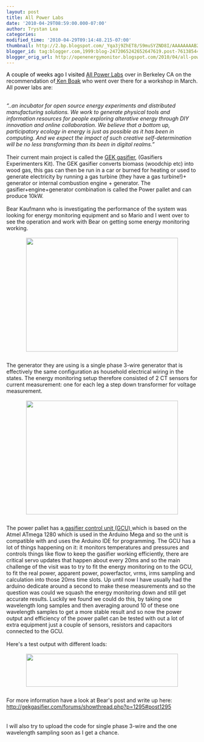 ```yaml
---
layout: post
title: All Power Labs
date: '2010-04-29T08:59:00.000-07:00'
author: Trystan Lea
categories: 
modified_time: '2010-04-29T09:14:48.215-07:00'
thumbnail: http://2.bp.blogspot.com/_Yqa3j9ZhET8/S9muSYZND8I/AAAAAAAAB2w/cQ4wqUUxsZc/s72-c/DSCF8435.JPG
blogger_id: tag:blogger.com,1999:blog-2472065242652647619.post-7613854424478849297
blogger_orig_url: http://openenergymonitor.blogspot.com/2010/04/all-power-labs.html
---
```


<span class="Apple-style-span" style="color: rgb(0, 0, 0); -webkit-text-decorations-in-effect: none; ">A couple of weeks ago I visited </span><a href="http://www.allpowerlabs.org/">All Power Labs</a> over in Berkeley CA on the recommendation of<a href="http://sustburbia.blogspot.com/"> Ken Boak</a> who went over there for a workshop in March. All power labs are:<br /><div><br /></div><div><i>“..an incubator for open source energy experiments and distributed manufacturing solutions. We work to generate physical tools and information resources for people exploring alterative energy through DIY innovation and online collaboration. We believe that a bottom up, participatory ecology in energy is just as possible as it has been in computing. And we expect the impact of such creative self-determination will be no less transforming than its been in digital realms.”</i></div><div><br /></div><div>Their current main project is called the <a href="http://www.gekgasifier.com/">GEK gasifier</a>, (Gasifiers Experimenters Kit). The GEK gasifier converts biomass (woodchip etc) into wood gas, this gas can then be run in a car or burned for heating or used to generate electricity by running a gas turbine (they have a gas turbine!)+ generator or internal combustion engine + generator. The gasifier+engine+generator combination is called the Power pallet and can produce 10kW. </div><div><br /></div><div>Bear Kaufmann who is investigating the performance of the system was looking for energy monitoring equipment and so Mario and I went over to see the operation and work with Bear on getting some energy monitoring working.</div><div><br /></div><div><a href="http://2.bp.blogspot.com/_Yqa3j9ZhET8/S9muSYZND8I/AAAAAAAAB2w/cQ4wqUUxsZc/s1600/DSCF8435.JPG"><img src="http://2.bp.blogspot.com/_Yqa3j9ZhET8/S9muSYZND8I/AAAAAAAAB2w/cQ4wqUUxsZc/s400/DSCF8435.JPG" border="0" alt="" id="BLOGGER_PHOTO_ID_5465591253599850434" style="display: block; margin-top: 0px; margin-right: auto; margin-bottom: 10px; margin-left: auto; text-align: center; cursor: pointer; width: 400px; height: 300px; " /></a></div><div><br /></div><div>The generator they are using is a single phase 3-wire generator that is effectively the same configuration as household electrical wiring in the states. The energy monitoring setup therefore consisted of 2 CT sensors for current measurement: one for each leg a step down transformer for voltage measurement.</div><div><br /></div><div><a href="http://2.bp.blogspot.com/_Yqa3j9ZhET8/S9muiFxmL-I/AAAAAAAAB24/3a6HKIwdaqk/s1600/DSCF8448.JPG"><img src="http://2.bp.blogspot.com/_Yqa3j9ZhET8/S9muiFxmL-I/AAAAAAAAB24/3a6HKIwdaqk/s400/DSCF8448.JPG" border="0" alt="" id="BLOGGER_PHOTO_ID_5465591523479793634" style="display: block; margin-top: 0px; margin-right: auto; margin-bottom: 10px; margin-left: auto; text-align: center; cursor: pointer; width: 400px; height: 300px; " /></a></div><div><br /></div><div>The power pallet has a<a href="http://gekgasifier.pbworks.com/Gasifier-Control-Unit"> gasifier control unit (GCU) </a>which is based on the Atmel ATmega 1280 which is used in the Arduino Mega and so the unit is compatible with and uses the Arduino IDE for programming. The GCU has a lot of things happening on it: it monitors temperatures and pressures and controls things like flow to keep the gasifier working efficiently, there are critical servo updates that happen about every 20ms and so the main challenge of the visit was to try to fit the energy monitoring on to the GCU, to fit the real power, apparent power, powerfactor, vrms, irms sampling and calculation into those 20ms time slots. Up until now I have usually had the arduino dedicate around a second to make these measurements and so the question was could we squash the energy monitoring down and still get accurate results. Luckily we found we could do this, by taking one wavelength long samples and then averaging around 10 of these one wavelength samples to get a more stable result and so now the power output and efficiency of the power pallet can be tested with out a lot of extra equipment just a couple of sensors, resistors and capacitors connected to the GCU.</div><div><br /></div><div>Here's a test output with different loads:</div><div><span class="Apple-style-span"  style="color:#0000EE;"><u><span class="Apple-style-span"  style="color:#000000;"><br /></span></u></span></div><div><a href="http://2.bp.blogspot.com/_Yqa3j9ZhET8/S9mvgW35WQI/AAAAAAAAB3A/OOPQ572zGAE/s1600/realpower_test_20100419-500.jpg"><img src="http://2.bp.blogspot.com/_Yqa3j9ZhET8/S9mvgW35WQI/AAAAAAAAB3A/OOPQ572zGAE/s400/realpower_test_20100419-500.jpg" border="0" alt="" id="BLOGGER_PHOTO_ID_5465592593221507330" style="display: block; margin-top: 0px; margin-right: auto; margin-bottom: 10px; margin-left: auto; text-align: center; cursor: pointer; width: 400px; height: 87px; " /></a></div><div><br /></div><div>For more information have a look at Bear's post and write up here: <a href="http://gekgasifier.com/forums/showthread.php?p=1295#post1295">http://gekgasifier.com/forums/showthread.php?p=1295#post1295</a></div><br /><br />I will also try to upload the code for single phase 3-wire and the one wavelength sampling soon as I get a chance.